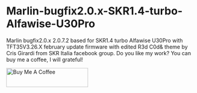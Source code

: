 # Marlin-bugfix2.0.x-SKR1.4-turbo-Alfawise-U30Pro
Marlin bugfix2.0.x 2.0.7.2 based for SKR1.4 turbo Alfawise U30Pro with TFT35V3.26.X february update firmware with edited R3d C0d& theme by Cris Girardi from SKR Italia facebook group. Do you like my work? You can buy me a coffee, I will grateful!

<a href="https://www.paypal.me/BsCmOD" target="_blank"><img src="https://cdn.buymeacoffee.com/buttons/default-orange.png" alt="Buy Me A Coffee" style="height: 51px !important;width: 217px !important;" ></a>
